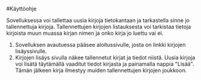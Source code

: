 #Käyttöohje

Sovelluksessa voi tallettaa uusia kirjoja tietokantaan ja tarkastella sinne jo tallennettuja kirjoja. Tallennettujen 
kirjojen listauksesta voi tarkistaa tietoja kirjoista muun muassa kirjan nimen ja onko kirja jo luettu vai ei.

1. Sovelluksen avautuessa pääsee aloitussivulle, josta on linkki kirjojen lisäyssivulle.
2. Kirjojen lisäys sivulla näkee tallennetut kirjat ja tiedot niistä. Uusia kirjoja voi lisätä täytämällä vaaditut 
   tiedot kirjasta ja painamalla nappia "Lisää". Tämän jälkeen kirja ilmestyy muiden tallennettujen kirjojen joukkoon.
